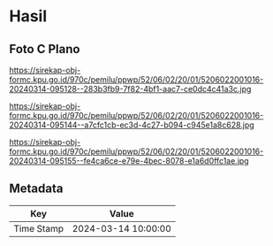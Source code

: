 # Hasil

## Foto C Plano

https://sirekap-obj-formc.kpu.go.id/970c/pemilu/ppwp/52/06/02/20/01/5206022001016-20240314-095128--283b3fb9-7f82-4bf1-aac7-ce0dc4c41a3c.jpg

https://sirekap-obj-formc.kpu.go.id/970c/pemilu/ppwp/52/06/02/20/01/5206022001016-20240314-095144--a7cfc1cb-ec3d-4c27-b094-c945e1a8c628.jpg

https://sirekap-obj-formc.kpu.go.id/970c/pemilu/ppwp/52/06/02/20/01/5206022001016-20240314-095155--fe4ca6ce-e79e-4bec-8078-e1a6d0ffc1ae.jpg


## Metadata

| Key        | Value               |
| ---------- | ------------------- |
| Time Stamp | 2024-03-14 10:00:00 |



